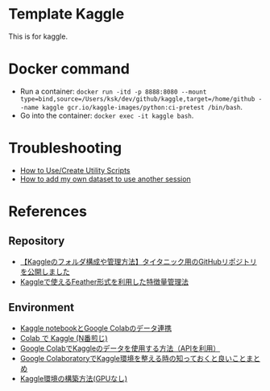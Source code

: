 # Template Kaggle
This is for kaggle.

# Docker command
- Run a container: `docker run -itd -p 8888:8080 --mount type=bind,source=/Users/ksk/dev/github/kaggle,target=/home/github --name kaggle gcr.io/kaggle-images/python:ci-pretest /bin/bash`.
- Go into the container: `docker exec -it kaggle bash`.

# Troubleshooting
- [How to Use/Create Utility Scripts](https://www.kaggle.com/code/acchiko/how-to-use-create-utility-scripts)
- [How to add my own dataset to use another session](https://www.kaggle.com/docs/datasets)

# References
## Repository
- [【Kaggleのフォルダ構成や管理方法】タイタニック用のGitHubリポジトリを公開しました](https://upura.hatenablog.com/entry/2018/12/28/225234)
- [Kaggleで使えるFeather形式を利用した特徴量管理法](https://amalog.hateblo.jp/entry/kaggle-feature-management)

## Environment
- [Kaggle notebookとGoogle Colabのデータ連携](https://qiita.com/nekot0/items/80d903a32ee101b165b6)
- [Colab で Kaggle (N番煎じ)](https://zenn.dev/mst8823/articles/da505dcf45474f)
- [Google ColabでKaggleのデータを使用する方法（APIを利用）](https://koruriblog.com/kaggle-api/)
- [Google ColaboratoryでKaggle環境を整える時の知っておくと良いことまとめ](https://qiita.com/shigeb/items/50763ef27fb927c085c0)
- [Kaggle環境の構築方法(GPUなし)](https://qiita.com/kyotoman/items/ebd1845ae19e17dc8808)
